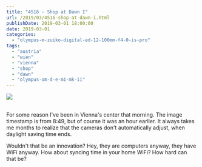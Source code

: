 ```yaml
---
title: "4516 - Shop at Dawn I"
url: /2019/03/4516-shop-at-dawn-i.html
publishDate: 2019-03-01 18:00:00
date: 2019-03-01
categories: 
  - "olympus-m-zuiko-digital-ed-12-100mm-f4-0-is-pro"
tags: 
  - "austria"
  - "wien"
  - "vienna"
  - "shop"
  - "dawn"
  - "olympus-om-d-e-m1-mk-ii"
---
```

<div class="container">
<div class="center"><a target="_blank" href="https://d25zfm9zpd7gm5.cloudfront.net/1200x1200/2017/20171220_084958_lr.jpg"><img class="webfeedsFeaturedVisual" src="https://d25zfm9zpd7gm5.cloudfront.net/0600x0600/2017/20171220_084958_lr.jpg" /></a></div>
</div>
<br />

For some reason I've been in Vienna's center that morning. The image
timestamp is from 8:49, but of course it was an hour earlier. It
always takes me months to realize that the cameras don't
automatically adjust, when daylight saving time ends. 

Wouldn't that be an innovation? Hey, they are computers anyway, they
have WiFi anyway. How about syncing time in your home WiFi? How hard
can that be?